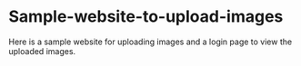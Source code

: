 # Sample-website-to-upload-images
Here is a sample website for uploading images and a login page to view the uploaded images.
